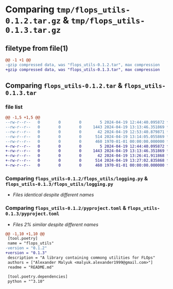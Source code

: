# Comparing `tmp/flops_utils-0.1.2.tar.gz` & `tmp/flops_utils-0.1.3.tar.gz`

## filetype from file(1)

```diff
@@ -1 +1 @@
-gzip compressed data, was "flops_utils-0.1.2.tar", max compression
+gzip compressed data, was "flops_utils-0.1.3.tar", max compression
```

## Comparing `flops_utils-0.1.2.tar` & `flops_utils-0.1.3.tar`

### file list

```diff
@@ -1,5 +1,5 @@
--rw-r--r--   0        0        0        5 2024-04-19 12:44:40.095872 flops_utils-0.1.2/README.md
--rw-r--r--   0        0        0     1443 2024-04-19 13:13:46.351869 flops_utils-0.1.2/flops_utils/logging.py
--rw-r--r--   0        0        0       42 2024-04-19 12:53:40.879871 flops_utils-0.1.2/flops_utils/main.py
--rw-r--r--   0        0        0      514 2024-04-19 13:14:05.055869 flops_utils-0.1.2/pyproject.toml
--rw-r--r--   0        0        0      460 1970-01-01 00:00:00.000000 flops_utils-0.1.2/PKG-INFO
+-rw-r--r--   0        0        0        5 2024-04-19 12:44:40.095872 flops_utils-0.1.3/README.md
+-rw-r--r--   0        0        0     1443 2024-04-19 13:13:46.351869 flops_utils-0.1.3/flops_utils/logging.py
+-rw-r--r--   0        0        0       42 2024-04-19 13:26:41.911868 flops_utils-0.1.3/flops_utils/testing.py
+-rw-r--r--   0        0        0      514 2024-04-19 13:27:02.835868 flops_utils-0.1.3/pyproject.toml
+-rw-r--r--   0        0        0      460 1970-01-01 00:00:00.000000 flops_utils-0.1.3/PKG-INFO
```

### Comparing `flops_utils-0.1.2/flops_utils/logging.py` & `flops_utils-0.1.3/flops_utils/logging.py`

 * *Files identical despite different names*

### Comparing `flops_utils-0.1.2/pyproject.toml` & `flops_utils-0.1.3/pyproject.toml`

 * *Files 2% similar despite different names*

```diff
@@ -1,10 +1,10 @@
 [tool.poetry]
 name = "flops_utils"
-version = "0.1.2"
+version = "0.1.3"
 description = "A library containing commong utilities for FLOps"
 authors = ["Alexander Malyuk <malyuk.alexander1999@gmail.com>"]
 readme = "README.md"
 
 [tool.poetry.dependencies]
 python = "^3.10"
```

